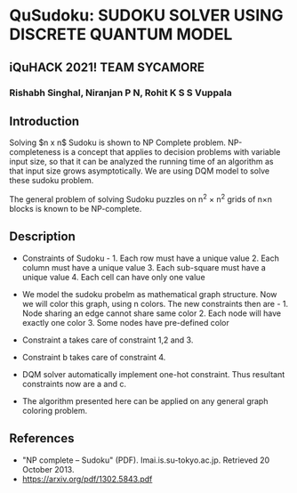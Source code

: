 # QuSudoku: SUDOKU SOLVER USING DISCRETE QUANTUM MODEL
## iQuHACK 2021! TEAM SYCAMORE 
### Rishabh Singhal, Niranjan P N, Rohit K S S Vuppala 

## Introduction
<p> Solving $n x n$ Sudoku is shown to NP Complete problem. NP-completeness is a concept that applies to decision problems with variable input size, so that it can be analyzed the running time of an algorithm as that input size grows asymptotically. We are using DQM model to solve these sudoku problem.

<p> The general problem of solving Sudoku puzzles on n<sup>2</sup> × n<sup>2</sup> grids of n×n blocks is known to be NP-complete.
 
## Description
* Constraints of Sudoku - 
        1. Each row must have a unique value
        2. Each column must have a unique value
        3. Each sub-square must have a unique value
        4. Each cell can have only one value

* We model the sudoku probelm as mathematical graph structure. Now we will color this graph, using n colors. The new constraints then are - 
        1. Node sharing an edge cannot share same color
        2. Each node will have exactly one color
        3. Some nodes have pre-defined color

* Constraint a takes care of constraint 1,2 and 3.
* Constraint b takes care of constraint 4.
* DQM solver automatically implement one-hot constraint. Thus resultant constraints now are a and c.

* The algorithm presented here can be applied on any general graph coloring problem.

## References
* "NP complete – Sudoku" (PDF). Imai.is.su-tokyo.ac.jp. Retrieved 20 October 2013.
* https://arxiv.org/pdf/1302.5843.pdf
